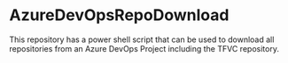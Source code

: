 # AzureDevOpsRepoDownload
This repository has a power shell script that can be used to download all repositories from an Azure DevOps Project including the TFVC repository.

